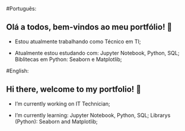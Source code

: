 #Português:
## Olá a todos, bem-vindos ao meu portfólio! 👋

- Estou atualmente trabalhando como Técnico em TI;

- Atualmente estou estudando com:
    Jupyter Notebook, Python, SQL;
    Biblitecas em Python: Seaborn e Matplotlib;


#English:
## Hi there, welcome to my portfolio! 👋

- I’m currently working on IT Technician;

- I’m currently learning:
    Jupyter Notebook, Python, SQL;
    Librarys (Python): Seaborn and Matplotlib;
